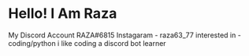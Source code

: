 <h1>Hello! I Am Raza</h1>
My Discord Account RAZA#6815
Instagaram - raza63_77
interested in - coding/python
i like coding a discord bot
learner
